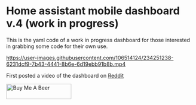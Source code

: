 # Home assistant mobile dashboard v.4 (work in progress)

This is the yaml code of a work in progress dashboard for those interested in grabbing some code for their own use. 

https://user-images.githubusercontent.com/106514124/234251238-6231dcf9-7b43-4441-8b6e-6d19ebb91b8b.mp4

First posted a video of the dashboard on [Reddit](https://www.reddit.com/r/homeassistant/comments/12twkxs/just_another_mobile_dashboard/?utm_source=share&utm_medium=web2x&context=3)

<a href="https://www.buymeacoffee.com/smeen89" target="_blank"><img src="https://cdn.buymeacoffee.com/buttons/v2/default-yellow.png" alt="Buy Me A Beer" style="height: 41px !important;width: 174px !important;" ></a>
